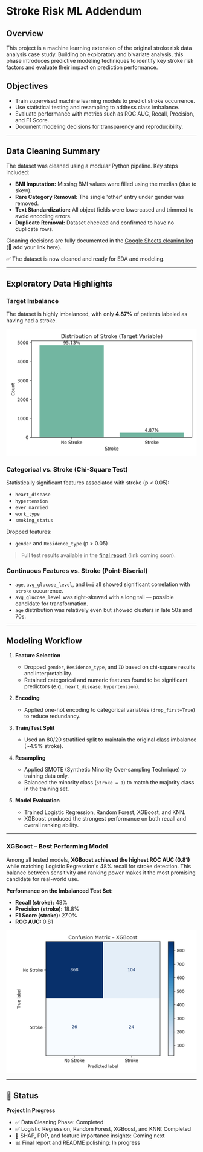 
# Stroke Risk ML Addendum

## Overview
This project is a machine learning extension of the original stroke risk data analysis case study. Building on exploratory and bivariate analysis, this phase introduces predictive modeling techniques to identify key stroke risk factors and evaluate their impact on prediction performance.

## Objectives
- Train supervised machine learning models to predict stroke occurrence.
- Use statistical testing and resampling to address class imbalance.
- Evaluate performance with metrics such as ROC AUC, Recall, Precision, and F1 Score.
- Document modeling decisions for transparency and reproducibility.

---

## Data Cleaning Summary
The dataset was cleaned using a modular Python pipeline. Key steps included:

- **BMI Imputation:** Missing BMI values were filled using the median (due to skew).
- **Rare Category Removal:** The single 'other' entry under gender was removed.
- **Text Standardization:** All object fields were lowercased and trimmed to avoid encoding errors.
- **Duplicate Removal:** Dataset checked and confirmed to have no duplicate rows.

Cleaning decisions are fully documented in the [Google Sheets cleaning log](#) (🔗 add your link here).

✅ The dataset is now cleaned and ready for EDA and modeling.

---

## Exploratory Data Highlights

### Target Imbalance

The dataset is highly imbalanced, with only **4.87%** of patients labeled as having had a stroke.

![Stroke Distribution](select_viz/stroke_distribution.png)

### Categorical vs. Stroke (Chi-Square Test)

Statistically significant features associated with stroke (p < 0.05):

- `heart_disease`
- `hypertension`
- `ever_married`
- `work_type`
- `smoking_status`

Dropped features:
- `gender` and `Residence_type` (p > 0.05)

> Full test results available in the [final report](#) (link coming soon).

### Continuous Features vs. Stroke (Point-Biserial)

- `age`, `avg_glucose_level`, and `bmi` all showed significant correlation with `stroke` occurrence.
- `avg_glucose_level` was right-skewed with a long tail — possible candidate for transformation.
- `age` distribution was relatively even but showed clusters in late 50s and 70s.

---

## Modeling Workflow

1. **Feature Selection**
   - Dropped `gender`, `Residence_type`, and `ID` based on chi-square results and interpretability.
   - Retained categorical and numeric features found to be significant predictors (e.g., `heart_disease`, `hypertension`).

2. **Encoding**
   - Applied one-hot encoding to categorical variables (`drop_first=True`) to reduce redundancy.

3. **Train/Test Split**
   - Used an 80/20 stratified split to maintain the original class imbalance (~4.9% stroke).

4. **Resampling**
   - Applied SMOTE (Synthetic Minority Over-sampling Technique) to training data only.
   - Balanced the minority class (`stroke = 1`) to match the majority class in the training set.

5. **Model Evaluation**
   - Trained Logistic Regression, Random Forest, XGBoost, and KNN.
   - XGBoost produced the strongest performance on both recall and overall ranking ability.

---

### XGBoost – Best Performing Model

Among all tested models, **XGBoost achieved the highest ROC AUC (0.81)** while matching Logistic Regression's 48% recall for stroke detection. This balance between sensitivity and ranking power makes it the most promising candidate for real-world use.

**Performance on the Imbalanced Test Set:**
- **Recall (stroke):** 48%
- **Precision (stroke):** 18.8%
- **F1 Score (stroke):** 27.0%
- **ROC AUC:** 0.81

![Confusion Matrix – XGBoost](select_viz/confusion_matrix_xgboost.png)

---

## 🚧 Status
**Project In Progress**

- ✅ Data Cleaning Phase: Completed  
- ✅ Logistic Regression, Random Forest, XGBoost, and KNN: Completed  
- 🔄 SHAP, PDP, and feature importance insights: Coming next  
- 📊 Final report and README polishing: In progress  
